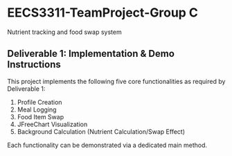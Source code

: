 # EECS3311-TeamProject-Group C
Nutrient tracking and food swap system
## Deliverable 1: Implementation & Demo Instructions
This project implements the following five core functionalities as required by Deliverable 1:

1. Profile Creation
2. Meal Logging
3. Food Item Swap
4. JFreeChart Visualization
5. Background Calculation (Nutrient Calculation/Swap Effect)

Each functionality can be demonstrated via a dedicated main method.

